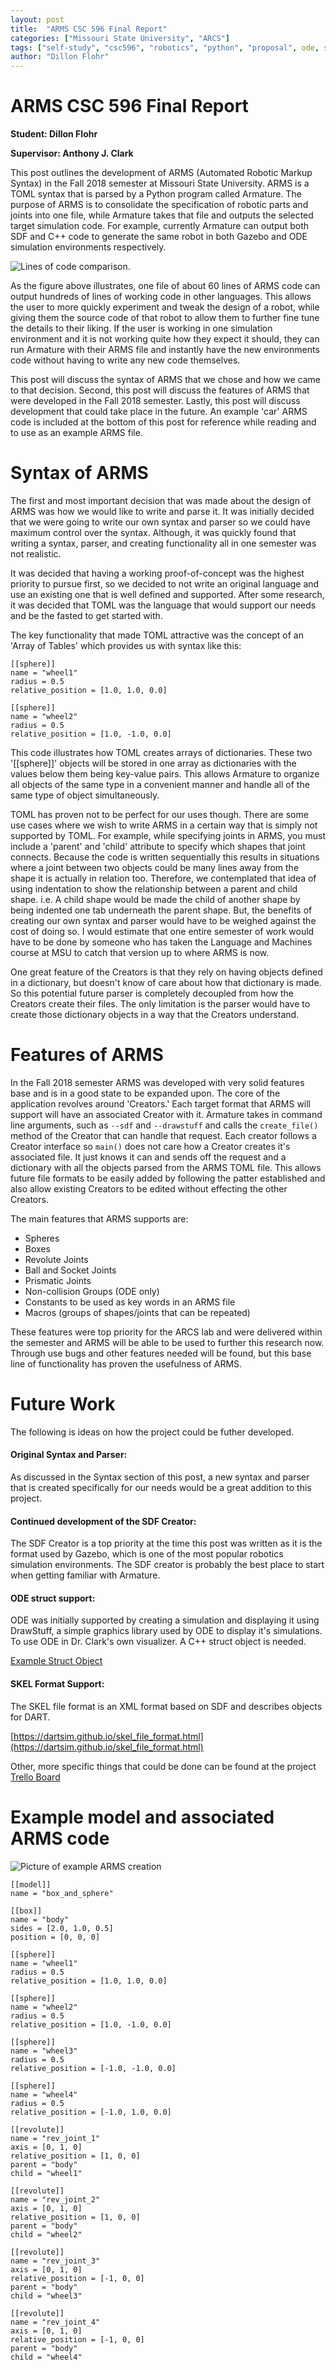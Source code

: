 ```yaml
---
layout: post
title:  "ARMS CSC 596 Final Report"
categories: ["Missouri State University", "ARCS"]
tags: ["self-study", "csc596", "robotics", "python", "proposal", ode, sdf]
author: "Dillon Flohr"
---
```


# ARMS CSC 596 Final Report

**Student: Dillon Flohr**

**Supervisor: Anthony J. Clark**

This post outlines the development of ARMS (Automated Robotic Markup Syntax) in the Fall 2018 semester at Missouri State University. ARMS is a TOML syntax that is parsed by a Python program called Armature. The purpose of ARMS is to consolidate the specification of robotic parts and joints into one file, while Armature takes that file and outputs the selected target simulation code. For example, currently Armature can output both SDF and C++ code to generate the same robot in both Gazebo and ODE simulation environments respectively.

![Lines of code comparison.](/assets/2018-12-13-arms-final-report/lines_of_code.png)

As the figure above illustrates, one file of about 60 lines of ARMS code can output hundreds of lines of working code in other languages. This allows the user to more quickly experiment and tweak the design of a robot, while giving them the source code of that robot to allow them to further fine tune the details to their liking. If the user is working in one simulation environment and it is not working quite how they expect it should, they can run Armature with their ARMS file and instantly have the new environments code without having to write any new code themselves.

 This post will discuss the syntax of ARMS that we chose and how we came to that decision. Second, this post will discuss the features of ARMS that were developed in the Fall 2018 semester. Lastly, this post will discuss development that could take place in the future. An example 'car' ARMS code is included at the bottom of this post for reference while reading and to use as an example ARMS file. 

# Syntax of ARMS

The first and most important decision that was made about the design of ARMS was how we would like to write and parse it. It was initially decided that we were going to write our own syntax and parser so we could have maximum control over the syntax. Although, it was quickly found that writing a syntax, parser, and creating functionality all in one semester was not realistic.

It was decided that having a working proof-of-concept was the highest priority to pursue first, so we decided to not write an original language and use an existing one that is well defined and supported. After some research, it was decided that TOML was the language that would support our needs and be the fasted to get started with.

The key functionality that made TOML attractive was the concept of an 'Array of Tables' which provides us with syntax like this:

```
[[sphere]]
name = "wheel1"
radius = 0.5
relative_position = [1.0, 1.0, 0.0]

[[sphere]]
name = "wheel2"
radius = 0.5
relative_position = [1.0, -1.0, 0.0]
```

This code illustrates how TOML creates arrays of dictionaries. These two '[[sphere]]' objects will be stored in one array as dictionaries with the values below them being key-value pairs. This allows Armature to organize all objects of the same type in a convenient manner and handle all of the same type of object simultaneously.

TOML has proven not to be perfect for our uses though. There are some use cases where we wish to write ARMS in a certain way that is simply not supported by TOML. For example, while specifying joints in ARMS, you must include a 'parent' and 'child' attribute to specify which shapes that joint connects. Because the code is written sequentially this results in situations where a joint between two objects could be many lines away from the shape it is actually in relation too. Therefore, we contemplated that idea of using indentation to show the relationship between a parent and child shape. i.e. A child shape would be made the child of another shape by being indented one tab underneath the parent shape. But, the benefits of creating our own syntax and parser would have to be weighed against the cost of doing so. I would estimate that one entire semester of work would have to be done by someone who has taken the Language and Machines course at MSU to catch that version up to where ARMS is now.

One great feature of the Creators is that they rely on having objects defined in a dictionary, but doesn't know of care about how that dictionary is made. So this potential future parser is completely decoupled from how the Creators create their files. The only limitation is the parser would have to create those dictionary objects in a way that the Creators understand.

# Features of ARMS

In the Fall 2018 semester ARMS was developed with very solid features base and is in a good state to be expanded upon. The core of the application revolves around 'Creators.' Each target format that ARMS will support will have an associated Creator with it. Armature takes in command line arguments, such as ```--sdf``` and ```--drawstuff``` and calls the ```create_file()``` method of the Creator that can handle that request. Each creator follows a Creator interface so ```main()``` does not care how a Creator creates it's associated file. It just knows it can and sends off the request and a dictionary with all the objects parsed from the ARMS TOML file. This allows future file formats to be easily added by following the patter established and also allow existing Creators to be edited without effecting the other Creators.

The main features that ARMS supports are:
* Spheres
* Boxes
* Revolute Joints
* Ball and Socket Joints
* Prismatic Joints
* Non-collision Groups (ODE only)
* Constants to be used as key words in an ARMS file
* Macros (groups of shapes/joints that can be repeated)

These features were top priority for the ARCS lab and were delivered within the semester and ARMS will be able to be used to further this research now. Through use bugs and other features needed will be found, but this base line of functionality has proven the usefulness of ARMS.

# Future Work

The following is ideas on how the project could be futher developed.

#### Original Syntax and Parser:

As discussed in the Syntax section of this post, a new syntax and parser that is created specifically for our needs would be a great addition to this project.

#### Continued development of the SDF Creator:

The SDF Creator is a top priority at the time this post was written as it is the format used by Gazebo, which is one of the most popular robotics simulation environments. The SDF creator is probably the best place to start when getting familiar with Armature.

#### ODE struct support:

ODE was initially supported by creating a simulation and displaying it using DrawStuff, a simple graphics library used by ODE to display it's simulations. To use ODE in Dr. Clark's own visualizer. A C++ struct object is needed.

[Example Struct Object](https://github.com/anthonyjclark/ODE-examples/blob/master/ugv/main.cpp)

#### SKEL Format Support:
The SKEL file format is an XML format based on SDF and describes objects for DART. 

[https://dartsim.github.io/skel_file_format.html](https://dartsim.github.io/skel_file_format.html)


Other, more specific things that could be done can be found at the project [Trello Board](https://trello.com/b/xtciB7o8/arms)


# Example model and associated ARMS code
![Picture of example ARMS creation](/assets/2018-12-13-arms-final-report/example_created_shape.png)

```
[[model]]
name = "box_and_sphere"

[[box]]
name = "body"
sides = [2.0, 1.0, 0.5]
position = [0, 0, 0]

[[sphere]]
name = "wheel1"
radius = 0.5
relative_position = [1.0, 1.0, 0.0]

[[sphere]]
name = "wheel2"
radius = 0.5
relative_position = [1.0, -1.0, 0.0]

[[sphere]]
name = "wheel3"
radius = 0.5
relative_position = [-1.0, -1.0, 0.0]

[[sphere]]
name = "wheel4"
radius = 0.5
relative_position = [-1.0, 1.0, 0.0]

[[revolute]]
name = "rev_joint_1"
axis = [0, 1, 0]
relative_position = [1, 0, 0]
parent = "body"
child = "wheel1"

[[revolute]]
name = "rev_joint_2"
axis = [0, 1, 0]
relative_position = [1, 0, 0]
parent = "body"
child = "wheel2"

[[revolute]]
name = "rev_joint_3"
axis = [0, 1, 0]
relative_position = [-1, 0, 0]
parent = "body"
child = "wheel3"

[[revolute]]
name = "rev_joint_4"
axis = [0, 1, 0]
relative_position = [-1, 0, 0]
parent = "body"
child = "wheel4"
```